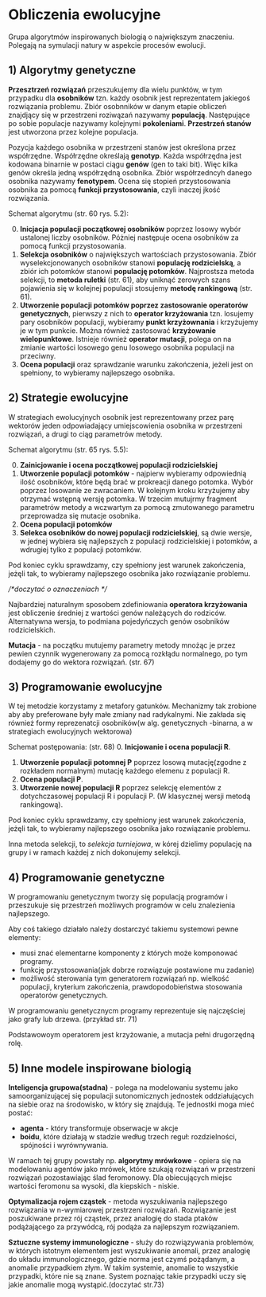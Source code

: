 # Obliczenia ewolucyjne

Grupa algorytmów inspirowanych biologią o największym znaczeniu. Polegają na symulacji natury w aspekcie procesów ewolucji.

## 1) Algorytmy genetyczne

**Przesztrzeń rozwiązań** przeszukujemy dla wielu punktów, w tym przypadku dla **osobników** tzn. każdy osobnik jest reprezentatem jakiegoś rozwiązania problemu. Zbiór osobnników w danym etapie obliczeń znajdjący się w przestrzeni roziwązań nazywamy **populacją**. Następujące po sobie populacje nazywamy kolejnymi **pokoleniami**. **Przestrzeń stanów** jest utworzona przez kolejne populacja.

Pozycja każdego osobnika w przestrzeni stanów jest określona przez współrzędne. Współrzędne określają **genotyp**. Każda współrzędna jest kodowana binarnie w postaci ciągu **genów** (gen to taki bit). Więc kilka genów określa jedną współrzędną osobnika. Zbiór współrzedncyh danego osobnika nazywamy **fenotypem**. Ocena się stopień przystosowania osobnika za pomocą **funkcji przystosowania**, czyli inaczej jkość rozwiązania.

Schemat algorytmu (str. 60 rys. 5.2):

0. **Inicjacja populacji początkowej osobników** poprzez losowy wybór ustalonej liczby osobników. Póżniej następuje ocena osobników za pomocą funkcji przystosowania.
1. **Selekcja osobników** o największych wartościach przystosowania. Zbiór wyselekcjonowanych osobników stanowi **populację rodzicielską**, a zbiór ich potomków stanowi **populację potomków**. Najprostsza metoda selekcji, to **metoda ruletki** (str. 61), aby uniknąć zerowych szans pojawienia się w kolejnej populacji stosujemy **metodę rankingową** (str. 61).
2. **Utworzenie populacji potomków poprzez zastosowanie operatorów genetycznych**, pierwszy z nich to **operator krzyżowania** tzn. losujemy pary osobników populacji, wybieramy **punkt krzyżownania** i krzyżujemy je w tym punkcie. Można również zastosować **krzyżowanie wielopunktowe**. Istnieje również **operator mutacji**, polega on na zmianie wartości losowego genu losowego osobnika populacji na przeciwny.
3. **Ocena populacji** oraz sprawdzanie warunku zakończenia, jeżeli jest on spełniony, to wybieramy najlepszego osobnika.

## 2) Strategie ewolucyjne

W strategiach ewolucyjnych osobnik jest reprezentowany przez parę wektorów jeden odpowiadający umiejscowienia osobnika w przestrzeni rozwiązań, a drugi to ciąg parametrów metody.

Schemat algorytmu (str. 65 rys. 5.5):

0. **Zainicjowanie i ocena początkowej populacji rodzicielskiej**
1. **Utworzenie populacji potomków** - najpierw wybieramy odpowiednią ilość osobników, które będą brać w prokreacji danego potomka. Wybór poprzez losowanie ze zwracaniem. W kolejnym kroku krzyżujemy aby otrzymać wstępną wersję potomka. W trzecim mutujrmy fragment parametrów metody a wczwartym za pomocą zmutowanego parametru przeprowadza się mutacje osobnika.
2. **Ocena populacji potomków**
3. **Selekca osobników do nowej populacji rodzicielskiej**, są dwie wersje, w jednej wybiera się najlepszych z populacji rodzicielskiej i potomków, a wdrugiej tylko z populacji potomków. 

Pod koniec cyklu sprawdzamy, czy spełniony jest warunek zakończenia, jeżęli tak, to wybieramy najlepszego osobnika jako rozwiązanie problemu.

*/\*doczytać o oznaczeniach \*/*

Najbardziej naturalnym sposobem zdefiniowania **operatora krzyżowania** jest obliczenie średniej z wartości genów należących do rodziców. Alternatywna wersja, to podmiana pojedyńczych genów osobników rodzicielskich.

**Mutacja** - na początku mutujemy parametry metody mnożąc je przez pewien czynnik wygenerowany za pomocą rozkłądu normalnego, po tym dodajemy go do wektora rozwiązań. (str. 67)

## 3) Programowanie ewolucyjne

W tej metodzie korzystamy z metafory gatunków. Mechanizmy tak zrobione aby aby preferowane były małe zmiany nad radykalnymi. Nie zakłada się również formy reprezenatcji osobników(w alg. genetycznych -binarna, a w strategiach ewolucyjnych wektorowa)

Schemat postępowania: (str. 68)
0. **Inicjowanie i ocena populacji R**.
1. **Utworzenie populacji potomnej P** poprzez losową mutację(zgodne z rozkładem normalnym) mutację każdego elemenu z populacji R.
2. **Ocena populacji P**.
3. **Utworzenie nowej populacji R** poprzez selekcję elementów z dotychczasowej populacji R i populacji P. (W klasycznej wersji metodą rankingową). 

Pod koniec cyklu sprawdzamy, czy spełniony jest warunek zakończenia, jeżęli tak, to wybieramy najlepszego osobnika jako rozwiązanie problemu.

Inna metoda selekcji, to *selekcja turniejowa*, w kórej dzielimy populację na grupy i w ramach każdej z nich dokonujemy selekcji.

## 4) Programowanie genetyczne

W programowaniu genetycznym tworzy się populacją programów i przeszukuje się przestrzeń możliwych programów w celu znalezienia najlepszego.

Aby coś takiego działało należy dostarczyć takiemu systemowi pewne elementy:
- musi znać elementarne komponenty z których może komponować programy.
- funkcję przystosowania(jak dobrze rozwiązuje postawione mu zadanie)
- możliwość sterowania tym generatorem rozwiązań np. wielkość populacji, kryterium zakończenia, prawdopodobieństwa stosowania operatorów genetycznych.

W programowaniu genetycznycm programy reprezentuje się najczęściej jako grafy lub drzewa. (przykład str. 71)

Podstawowoym operatorem jest krzyżowanie, a mutacja pełni drugorzędną rolę.

## 5) Inne modele inspirowane biologią

 **Inteligencja grupowa(stadna)** - polega na modelowaniu systemu jako samoorganizującej się populacji sutonomicznych jednostek oddziałujących na siebie oraz na środowisko, w który się znajdują. Te jednostki moga mieć postać:
 - **agenta** - który transformuje obserwacje w akcje
 - **boidu**, które działają w stadzie według trzech reguł: rozdzielności, spójności i wyrównywania.
 
 W ramach tej grupy powstały np. **algorytmy mrówkowe** - opiera się na modelowaniu agentów jako mrówek, które szukają rozwiązań w przestrzeni rozwiązań pozostawiając ślad feromonowy. Dla obiecujących miejsc wartości feromonu sa wysoki, dla kiepskich - niskie.
 
 **Optymalizacja rojem cząstek** - metoda wyszukiwania najlepszego rozwiązania w n-wymiarowej przestrzeni rozwiązań. Rozwiązanie jest poszukiwane przez rój cząstek, przez analogię do stada ptaków podążającego za przywódcą, rój podąża za najlepszym rozwiązaniem.
 
 **Sztuczne systemy immunologiczne** - służy do rozwiązywania problemów, w których istotnym elementem jest wyszukiwanie anomali, przez analogię do układu immunologicznego, gdzie norma jest czymś pożądanym, a anomalie przypadkiem złym. W takim systemie, anomalie to wszystkie przypadki, które nie są znane. System poznając takie przypadki uczy się jakie anomalie mogą wystąpić.(doczytać str.73) 
